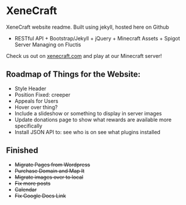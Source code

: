 XeneCraft
=====

XeneCraft website readme. Built using jekyll, hosted here on Github
* RESTful API + Bootstrap/Jekyll + jQuery + Minecraft Assets + Spigot Server Managing on Fluctis

Check us out on [xenecraft.com](http://xenecraft.com) and play at our Minecraft server!

Roadmap of Things for the Website:
-----
* Style Header
* Position Fixed: creeper
* Appeals for Users
* Hover over thing?
* Include a slideshow or something to display in server images
* Update donations page to show what rewards are available more specifically
* Install JSON API to: 
see who is on
see what plugins installed

Finished
-----
* ~~Migrate Pages from Wordpress~~
* ~~Purchase Domain and Map It~~
* ~~Migrate images over to local~~
* ~~Fix more posts~~
* ~~Calendar~~
* ~~Fix Google Docs Link~~